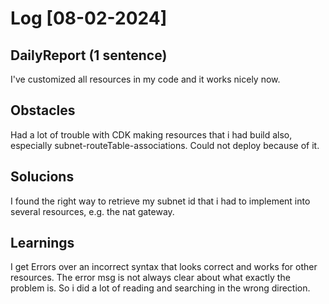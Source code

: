 # Log [08-02-2024]

## DailyReport (1 sentence)
I've customized all resources in my code and it works nicely now. 

## Obstacles
Had a lot of trouble with CDK making resources that i had build also, especially subnet-routeTable-associations. Could not deploy because of it.

## Solucions
I found the right way to retrieve my subnet id that i had to implement into several resources, e.g. the nat gateway.

## Learnings 
I get Errors over an incorrect syntax that looks correct and works for other resources. The error msg is not always clear about what exactly the problem is. So i did a lot of reading and searching in the wrong direction.